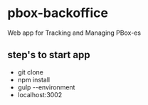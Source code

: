 # pbox-backoffice
Web app for Tracking and Managing PBox-es

## step's to start app
- git clone
- npm install
- gulp --environment
- localhost:3002
